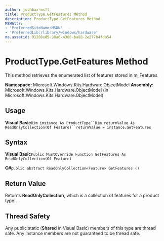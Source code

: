 ```yaml
---
author: joshbax-msft
title: ProductType.GetFeatures Method
description: ProductType.GetFeatures Method
MSHAttr:
- 'PreferredSiteName:MSDN'
- 'PreferredLib:/library/windows/hardware'
ms.assetid: 91208e85-98a6-4300-ba88-2e277b4fda54
---
```


# ProductType.GetFeatures Method


This method retrieves the enumerated list of features stored in m\_Features.

**Namespace:** Microsoft.Windows.Kits.Hardware.ObjectModel **Assembly:** Microsoft.Windows.Kits.Hardware.ObjectModel (in Microsoft.Windows.Kits.Hardware.ObjectModel)

## Usage


**Visual Basic**`Dim instance As ProductType``Dim returnValue As ReadOnlyCollection(Of Feature)``returnValue = instance.GetFeatures`

## Syntax


**Visual Basic**`Public MustOverride Function GetFeatures As ReadOnlyCollection(Of Feature)`

**C#**`public abstract ReadOnlyCollection<Feature> GetFeatures ()`

## Return Value


Returns **ReadOnlyCollection**, which is a collection of features for a product type..

## Thread Safety


Any public static (**Shared** in Visual Basic) members of this type are thread safe. Any instance members are not guaranteed to be thread safe.

 

 






